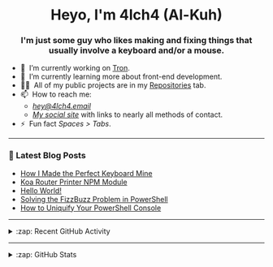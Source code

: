 <h1 align="center">Heyo, I'm 4lch4 (Al-Kuh)</h1>
<h3 align="center">I'm just some guy who likes making and fixing things that usually involve a keyboard and/or a mouse.</h3>

<!-- <p align="left"> <img src="https://komarev.com/ghpvc/?username=4lch4" alt="4lch4" /> </p> -->

<ul>
  <li>🔭&nbsp;&nbsp;I’m currently working on <a href="https://github.com/4lch4/Tron">Tron</a>.</li>
  <li>🌱&nbsp;&nbsp;I’m currently learning more about front-end development.</li>
  <!-- <li>👯&nbsp;&nbsp;I’m looking to collaborate on <a href="https://github.com/4lch4/Tron">Tron</a>.</li> -->
  <li>👨‍💻&nbsp;&nbsp;All of my public projects are in my <a  href="https://github.com/4lch4?tab=repositories">Repositories</a> tab.</li>
  <li>📫&nbsp;&nbsp;How to reach me:
  <ul>
    <li><em><a href="mailto:hey@4lch4.email">hey@4lch4.email</a></em></li>
    <li><em><a href="https://4lch4.social">My social site</a></em> with links to nearly all methods of contact.</li>
  </ul>
  </li>
  <li>⚡&nbsp;&nbsp;Fun fact <em>Spaces > Tabs</em>.</li>
</ul>

---

### 📕 Latest Blog Posts

<!-- BLOG-POST-LIST:START -->
- [How I Made the Perfect Keyboard Mine](https://4lch4.blog/blog/2021/07/03-moonlander)
- [Koa Router Printer NPM Module](https://4lch4.blog/blog/2021/07/02-koa-router-printer)
- [Hello World!](https://4lch4.blog/blog/2021/05/14-hello-world)
- [Solving the FizzBuzz Problem in PowerShell](https://4lch4.blog/blog/2018/08/07-solving-the-fizzbuzz-problem-in-powershell)
- [How to Uniquify Your PowerShell Console](https://4lch4.blog/blog/2018/06/03-how-to-uniquify-your-powershell-console)
<!-- BLOG-POST-LIST:END -->

---

<details>
  <summary>:zap: Recent GitHub Activity</summary>

<!--START_SECTION:activity-->
1. 🗣 Commented on [#198](https://github.com/scttcper/koa2-swagger-ui/issues/198) in [scttcper/koa2-swagger-ui](https://github.com/scttcper/koa2-swagger-ui)
2. 🗣 Commented on [#1](https://github.com/espanso/hub/issues/1) in [espanso/hub](https://github.com/espanso/hub)
3. 💪 Opened PR [#1324](https://github.com/snowpackjs/astro/pull/1324) in [snowpackjs/astro](https://github.com/snowpackjs/astro)
4. ❗️ Closed issue [#1](https://github.com/snowpackjs/play.astro.build/issues/1) in [snowpackjs/play.astro.build](https://github.com/snowpackjs/play.astro.build)
5. 🗣 Commented on [#1](https://github.com/snowpackjs/play.astro.build/issues/1) in [snowpackjs/play.astro.build](https://github.com/snowpackjs/play.astro.build)
<!--END_SECTION:activity-->

</details>

---

<details>
  <summary>:zap: GitHub Stats</summary>

  <img align="left" alt="4lch4's GitHub Stats" src="https://github-readme-stats.codestackr.vercel.app/api?username=4lch4&show_icons=true&hide_border=true" />

</details>

